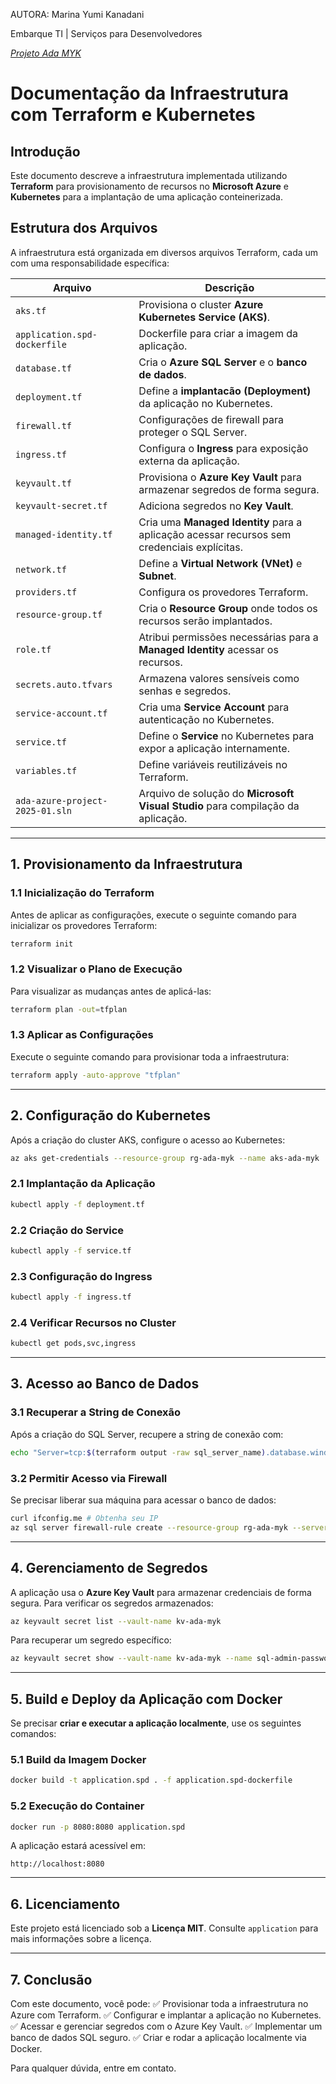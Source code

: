 ﻿AUTORA: Marina Yumi Kanadani

Embarque TI | Serviços para Desenvolvedores

[*Projeto Ada MYK*](./projeto_modulo.md)

# Documentação da Infraestrutura com Terraform e Kubernetes

## Introdução
Este documento descreve a infraestrutura implementada utilizando **Terraform** para provisionamento de recursos no **Microsoft Azure** e **Kubernetes** para a implantação de uma aplicação conteinerizada. 

## Estrutura dos Arquivos
A infraestrutura está organizada em diversos arquivos Terraform, cada um com uma responsabilidade específica:

| Arquivo | Descrição |
|---------|-------------|
| `aks.tf` | Provisiona o cluster **Azure Kubernetes Service (AKS)**. |
| `application.spd-dockerfile` | Dockerfile para criar a imagem da aplicação. |
| `database.tf` | Cria o **Azure SQL Server** e o **banco de dados**. |
| `deployment.tf` | Define a **implantacão (Deployment)** da aplicação no Kubernetes. |
| `firewall.tf` | Configurações de firewall para proteger o SQL Server. |
| `ingress.tf` | Configura o **Ingress** para exposição externa da aplicação. |
| `keyvault.tf` | Provisiona o **Azure Key Vault** para armazenar segredos de forma segura. |
| `keyvault-secret.tf` | Adiciona segredos no **Key Vault**. |
| `managed-identity.tf` | Cria uma **Managed Identity** para a aplicação acessar recursos sem credenciais explícitas. |
| `network.tf` | Define a **Virtual Network (VNet)** e **Subnet**. |
| `providers.tf` | Configura os provedores Terraform. |
| `resource-group.tf` | Cria o **Resource Group** onde todos os recursos serão implantados. |
| `role.tf` | Atribui permissões necessárias para a **Managed Identity** acessar os recursos. |
| `secrets.auto.tfvars` | Armazena valores sensíveis como senhas e segredos. |
| `service-account.tf` | Cria uma **Service Account** para autenticação no Kubernetes. |
| `service.tf` | Define o **Service** no Kubernetes para expor a aplicação internamente. |
| `variables.tf` | Define variáveis reutilizáveis no Terraform. |
| `ada-azure-project-2025-01.sln` | Arquivo de solução do **Microsoft Visual Studio** para compilação da aplicação. |

---

## 1. Provisionamento da Infraestrutura

### 1.1 **Inicialização do Terraform**
Antes de aplicar as configurações, execute o seguinte comando para inicializar os provedores Terraform:

```sh
terraform init
```

### 1.2 **Visualizar o Plano de Execução**
Para visualizar as mudanças antes de aplicá-las:
```sh
terraform plan -out=tfplan
```

### 1.3 **Aplicar as Configurações**
Execute o seguinte comando para provisionar toda a infraestrutura:
```sh
terraform apply -auto-approve "tfplan"
```

---

## 2. Configuração do Kubernetes
Após a criação do cluster AKS, configure o acesso ao Kubernetes:

```sh
az aks get-credentials --resource-group rg-ada-myk --name aks-ada-myk
```

### 2.1 **Implantação da Aplicação**
```sh
kubectl apply -f deployment.tf
```

### 2.2 **Criação do Service**
```sh
kubectl apply -f service.tf
```

### 2.3 **Configuração do Ingress**
```sh
kubectl apply -f ingress.tf
```

### 2.4 **Verificar Recursos no Cluster**
```sh
kubectl get pods,svc,ingress
```

---

## 3. Acesso ao Banco de Dados

### 3.1 **Recuperar a String de Conexão**
Após a criação do SQL Server, recupere a string de conexão com:
```sh
echo "Server=tcp:$(terraform output -raw sql_server_name).database.windows.net,1433;Database=$(terraform output -raw sql_database_name);User ID=$(terraform output -raw sql_admin_username);Password=YOUR_PASSWORD;"
```

### 3.2 **Permitir Acesso via Firewall**
Se precisar liberar sua máquina para acessar o banco de dados:
```sh
curl ifconfig.me # Obtenha seu IP
az sql server firewall-rule create --resource-group rg-ada-myk --server sql-ada-myk --name AllowMyIP --start-ip-address SEU_IP --end-ip-address SEU_IP
```

---

## 4. Gerenciamento de Segredos
A aplicação usa o **Azure Key Vault** para armazenar credenciais de forma segura. Para verificar os segredos armazenados:
```sh
az keyvault secret list --vault-name kv-ada-myk
```

Para recuperar um segredo específico:
```sh
az keyvault secret show --vault-name kv-ada-myk --name sql-admin-password
```

---

## 5. Build e Deploy da Aplicação com Docker

Se precisar **criar e executar a aplicação localmente**, use os seguintes comandos:

### 5.1 **Build da Imagem Docker**
```sh
docker build -t application.spd . -f application.spd-dockerfile
```

### 5.2 **Execução do Container**
```sh
docker run -p 8080:8080 application.spd
```

A aplicação estará acessível em:
```
http://localhost:8080
```

---

## 6. Licenciamento
Este projeto está licenciado sob a **Licença MIT**. Consulte `application` para mais informações sobre a licença.

---

## 7. Conclusão
Com este documento, você pode:
✅ Provisionar toda a infraestrutura no Azure com Terraform.
✅ Configurar e implantar a aplicação no Kubernetes.
✅ Acessar e gerenciar segredos com o Azure Key Vault.
✅ Implementar um banco de dados SQL seguro.
✅ Criar e rodar a aplicação localmente via Docker.

Para qualquer dúvida, entre em contato.

